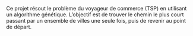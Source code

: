 Ce projet résout le problème du voyageur de commerce (TSP) en utilisant un algorithme génétique.
L’objectif est de trouver le chemin le plus court passant par un ensemble de villes une seule fois, puis de revenir au point de départ.
